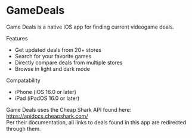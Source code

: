 # GameDeals
Game Deals is a native iOS app for finding current videogame deals.

Features
- Get updated deals from 20+ stores
- Search for your favorite games
- Directly compare deals from multiple stores
- Browse in light and dark mode

Compatability
- iPhone (iOS 16.0 or later)
- iPad (iPadOS 16.0 or later)

Game Deals uses the Cheap Shark API found here: https://apidocs.cheapshark.com/  
Per their documentation, all links to deals found in this app are redirected through them.
